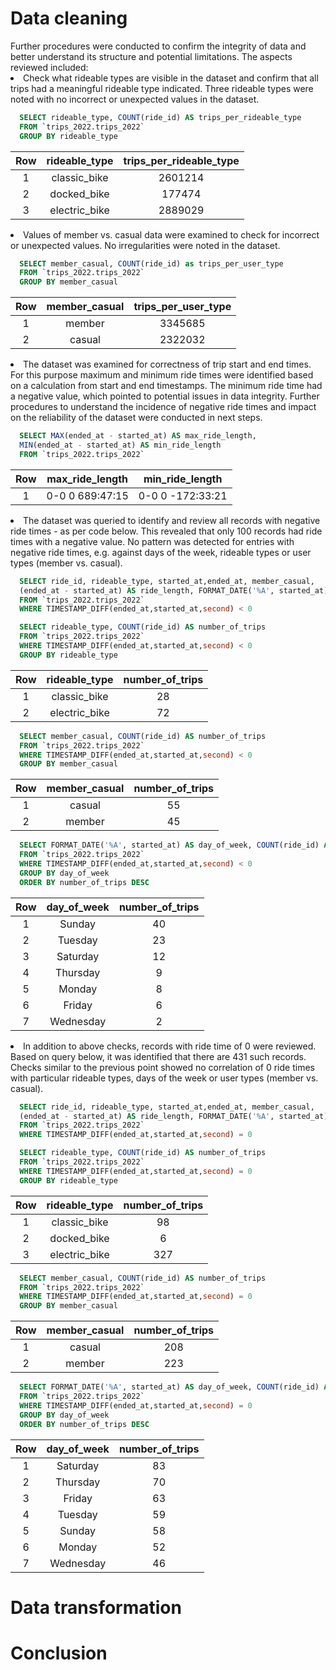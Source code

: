 <h1>Data cleaning</h1>
Further procedures were conducted to confirm the integrity of data and better understand its structure and potential limitations. The aspects reviewed included:
<li>Check what rideable types are visible in the dataset and confirm that all trips had a meaningful rideable type indicated. Three rideable types were noted with no incorrect or unexpected values in the dataset.</li>

```sql
  SELECT rideable_type, COUNT(ride_id) AS trips_per_rideable_type
  FROM `trips_2022.trips_2022`
  GROUP BY rideable_type
```
|Row|rideable_type|trips_per_rideable_type|
|:-:|:-:|:-:|
|1|classic_bike|2601214|
|2|docked_bike|177474|
|3|electric_bike|2889029|

<li>Values of member vs. casual data were examined to check for incorrect or unexpected values. No irregularities were noted in the dataset.</li>

```sql
  SELECT member_casual, COUNT(ride_id) as trips_per_user_type
  FROM `trips_2022.trips_2022`
  GROUP BY member_casual
```

|Row|member_casual|trips_per_user_type|
|:-:|:-:|:-:|
|1|member|3345685|
|2|casual|2322032|

<li>The dataset was examined for correctness of trip start and end times. For this purpose maximum and minimum ride times were identified based on a calculation from start and end timestamps. The minimum ride time had a negative value, which pointed to potential issues in data integrity. Further procedures to understand the incidence of negative ride times and impact on the reliability of the dataset were conducted in next steps.</li>

```sql
  SELECT MAX(ended_at - started_at) AS max_ride_length,
  MIN(ended_at - started_at) AS min_ride_length
  FROM `trips_2022.trips_2022`
```

|Row|max_ride_length|min_ride_length|
|:-:|:-:|:-:|
|1|0-0 0 689:47:15|0-0 0 -172:33:21|

<li>The dataset was queried to identify and review all records with negative ride times - as per code below. This revealed that only 100 records had ride times with a negative value. No pattern was detected for entries with negative ride times, e.g. against days of the week, rideable types or user types (member vs. casual).</li>

```sql
  SELECT ride_id, rideable_type, started_at,ended_at, member_casual,
  (ended_at - started_at) AS ride_length, FORMAT_DATE('%A', started_at) AS day_of_week
  FROM `trips_2022.trips_2022`
  WHERE TIMESTAMP_DIFF(ended_at,started_at,second) < 0
```

```sql
  SELECT rideable_type, COUNT(ride_id) AS number_of_trips
  FROM `trips_2022.trips_2022`
  WHERE TIMESTAMP_DIFF(ended_at,started_at,second) < 0
  GROUP BY rideable_type
```

|Row|rideable_type|number_of_trips|
|:-:|:-:|:-:|
|1|classic_bike|28|
|2|electric_bike|72|


```sql
  SELECT member_casual, COUNT(ride_id) AS number_of_trips
  FROM `trips_2022.trips_2022`
  WHERE TIMESTAMP_DIFF(ended_at,started_at,second) < 0
  GROUP BY member_casual
```

|Row|member_casual|number_of_trips|
|:-:|:-:|:-:|
|1|casual|55|
|2|member|45|

```sql
  SELECT FORMAT_DATE('%A', started_at) AS day_of_week, COUNT(ride_id) AS number_of_trips
  FROM `trips_2022.trips_2022`
  WHERE TIMESTAMP_DIFF(ended_at,started_at,second) < 0
  GROUP BY day_of_week
  ORDER BY number_of_trips DESC
```

|Row|day_of_week|number_of_trips|
|:-:|:-:|:-:|
|1|Sunday|40|
|2|Tuesday|23|
|3|Saturday|12|
|4|Thursday|9|
|5|Monday|8|
|6|Friday|6|
|7|Wednesday|2|

<li>In addition to above checks, records with ride time of 0 were reviewed. Based on query below, it was identified that there are 431 such records. Checks similar to the previous point showed no correlation of 0 ride times with particular rideable types, days of the week or user types (member vs. casual).</li>

```sql
  SELECT ride_id, rideable_type, started_at,ended_at, member_casual,
  (ended_at - started_at) AS ride_length, FORMAT_DATE('%A', started_at) AS day_of_week
  FROM `trips_2022.trips_2022`
  WHERE TIMESTAMP_DIFF(ended_at,started_at,second) = 0
```

```sql
  SELECT rideable_type, COUNT(ride_id) AS number_of_trips
  FROM `trips_2022.trips_2022`
  WHERE TIMESTAMP_DIFF(ended_at,started_at,second) = 0
  GROUP BY rideable_type
```

|Row|rideable_type|number_of_trips|
|:-:|:-:|:-:|
|1|classic_bike|98|
|2|docked_bike|6|
|3|electric_bike|327|


```sql
  SELECT member_casual, COUNT(ride_id) AS number_of_trips
  FROM `trips_2022.trips_2022`
  WHERE TIMESTAMP_DIFF(ended_at,started_at,second) = 0
  GROUP BY member_casual
```

|Row|member_casual|number_of_trips|
|:-:|:-:|:-:|
|1|casual|208|
|2|member|223|

```sql
  SELECT FORMAT_DATE('%A', started_at) AS day_of_week, COUNT(ride_id) AS number_of_trips
  FROM `trips_2022.trips_2022`
  WHERE TIMESTAMP_DIFF(ended_at,started_at,second) = 0
  GROUP BY day_of_week
  ORDER BY number_of_trips DESC
```


|Row|day_of_week|number_of_trips|
|:-:|:-:|:-:|
|1|Saturday|83|
|2|Thursday|70|
|3|Friday|63|
|4|Tuesday|59|
|5|Sunday|58|
|6|Monday|52|
|7|Wednesday|46|


<h1>Data transformation</h1>


<h1>Conclusion</h1>

